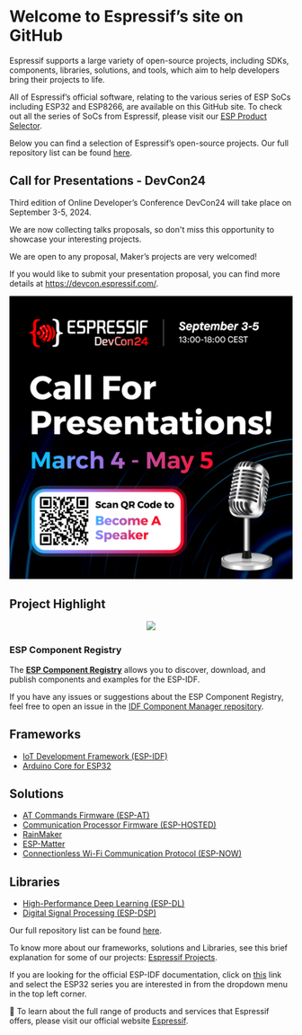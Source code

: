 # Welcome to Espressif’s site on GitHub 

Espressif supports a large variety of open-source projects, including SDKs, components, libraries, solutions, and tools, which aim to help developers bring their projects to life.

All of Espressif’s official software, relating to the various series of ESP SoCs including ESP32  and ESP8266, are available on this GitHub site.
To check out all the series of SoCs from Espressif, please visit our [ESP Product Selector](https://products.espressif.com).

Below you can find a selection of Espressif’s open-source projects. Our full repository list can be found [here](https://github.com/orgs/espressif/repositories).

## Call for Presentations - DevCon24

Third edition of Online Developer’s Conference DevCon24 will take place on September 3-5, 2024.

We are now collecting talks proposals, so don't miss this opportunity to showcase your interesting projects.

We are open to any proposal, Maker’s projects are very welcomed!

If you would like to submit your presentation proposal, you can find more details at https://devcon.espressif.com/.

![alt text](<2. CFP_QR Code_EN.jpg>)

## Project Highlight

<div align="center">
    <img src="profile/Logo_white_Component_Registry.png" style="width: 50%; height: auto">
</div>

###  **ESP Component Registry**

The **[ESP Component Registry](https://components.espressif.com/)** allows you to discover, download, and publish components and examples for the ESP-IDF. 

If you have any issues or suggestions about the ESP Component Registry, feel free to open an issue in the [IDF Component Manager repository](https://github.com/espressif/idf-component-manager).  

## Frameworks

* [IoT Development Framework (ESP-IDF)](https://github.com/espressif/esp-idf)
* [Arduino Core for ESP32](https://github.com/espressif/arduino-esp32)

## Solutions
* [AT Commands Firmware (ESP-AT)](https://github.com/espressif/esp-at)
* [Communication Processor Firmware (ESP-HOSTED)](https://github.com/espressif/esp-hosted)
* [RainMaker](https://github.com/espressif/esp-rainmaker)
* [ESP-Matter](https://github.com/espressif/esp-matter)
* [Connectionless Wi-Fi Communication Protocol (ESP-NOW)](https://github.com/espressif/esp-now)

## Libraries
* [High-Performance Deep Learning (ESP-DL)](https://github.com/espressif/esp-dl)
* [Digital Signal Processing (ESP-DSP)](https://github.com/espressif/esp-dsp)

Our full repository list can be found [here](https://github.com/orgs/espressif/repositories).

To know more about our frameworks, solutions and Libraries, see this brief explanation for some of our projects: [Espressif Projects](profile/esp-projects.md).

If you are looking for the official ESP-IDF documentation, click on [this](https://docs.espressif.com/projects/esp-idf/en/latest/esp32/index.html) link and select the ESP32 series you are interested in from the dropdown menu in the top left corner.

:office: To learn about the full range of products and services that Espressif offers, please visit our official website [Espressif](https://www.espressif.com).
